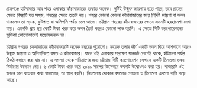 গ্রামগঞ্জে হাটবাজার আর শহর এলাকার কাঁচাবাজারের তফাত অনেক। দুটিই উন্মুক্ত জায়গায় হতে পারে, তবে গ্রামের ক্ষেত্রে বিষয়টি যত সহজ, শহরের ক্ষেত্রে ততটা নয়। শহরে কোনো কোনো কাঁচাবাজারের জন্য নির্দিষ্ট জায়গা বা ভবন থাকলেও তা সড়ক, ফুটপাত বা অলিগলি পর্যন্ত চলে আসে। চট্টগ্রাম শহরের কাঁচাবাজারের ক্ষেত্রে এমনটি হরহামেশা দেখা যায়। এমনকি প্রায় ছয় কোটি টাকা খরচ করে ভবন তৈরি করেও কোনো লাভ হয়নি। এ ক্ষেত্রে সিটি করপোরেশনের ভূমিকা কোনোভাবেই সন্তোষজনক নয়।

চট্টগ্রাম নগরের চকবাজারের কাঁচাবাজারটি অনেক বছরের পুরোনো। কয়েক তলার জীর্ণ একটি ভবন ঘিরে আশপাশে আরও উন্মুক্ত জায়গা ও অলিগলিতে বসত এ কাঁচাবাজার। ফলে ওই এলাকায় সারাক্ষণ যানজট লেগেই থাকে, হাঁটাচলা পর্যন্ত ঠিকঠাকভাবে করা যায় না। এ সমস্যা থেকে পরিত্রাণের জন্য চট্টগ্রাম সিটি করপোরেশন সেখানে একটি তিনতলা ভবন নির্মাণের উদ্যোগ নেয়। ৬ কোটি টাকা খরচ করে ২০১৯ সালের ডিসেম্বরে ভবনটি উদ্বোধনও করা হয়। বাজারটি ওই ভবনে চলে যাওয়ার কথা থাকলেও, তা আর হয়নি। নিচতলায় দোকান বসলেও দোতলা ও তিনতলা এখনো খালি পড়ে আছে।
